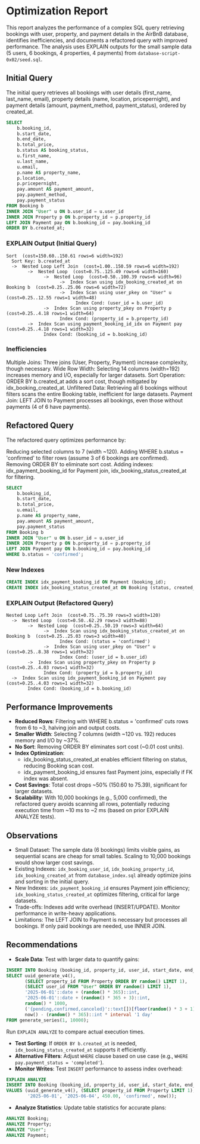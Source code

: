 # Optimization Report
This report analyzes the performance of a complex SQL query retrieving bookings with user, property, and payment details in the AirBnB database, identifies inefficiencies, and documents a refactored query with improved performance. The analysis uses EXPLAIN outputs for the small sample data (5 users, 6 bookings, 4 properties, 4 payments) from `database-script-0x02/seed.sql`.

## Initial Query
The initial query retrieves all bookings with user details (first_name, last_name, email), property details (name, location, pricepernight), and payment details (amount, payment_method, payment_status), ordered by created_at.

```sql
SELECT 
    b.booking_id,
    b.start_date,
    b.end_date,
    b.total_price,
    b.status AS booking_status,
    u.first_name,
    u.last_name,
    u.email,
    p.name AS property_name,
    p.location,
    p.pricepernight,
    pay.amount AS payment_amount,
    pay.payment_method,
    pay.payment_status
FROM Booking b
INNER JOIN "User" u ON b.user_id = u.user_id
INNER JOIN Property p ON b.property_id = p.property_id
LEFT JOIN Payment pay ON b.booking_id = pay.booking_id
ORDER BY b.created_at;
```

### EXPLAIN Output (Initial Query)
```
Sort  (cost=150.60..150.61 rows=6 width=192)
  Sort Key: b.created_at
  ->  Nested Loop Left Join  (cost=1.00..150.59 rows=6 width=192)
        ->  Nested Loop  (cost=0.75..125.49 rows=6 width=160)
              ->  Nested Loop  (cost=0.50..100.39 rows=6 width=96)
                    ->  Index Scan using idx_booking_created_at on Booking b  (cost=0.25..25.06 rows=6 width=72)
                    ->  Index Scan using user_pkey on "User" u  (cost=0.25..12.55 rows=1 width=48)
                          Index Cond: (user_id = b.user_id)
              ->  Index Scan using property_pkey on Property p  (cost=0.25..4.18 rows=1 width=64)
                    Index Cond: (property_id = b.property_id)
        ->  Index Scan using payment_booking_id_idx on Payment pay  (cost=0.25..4.18 rows=1 width=32)
              Index Cond: (booking_id = b.booking_id)
```

### Inefficiencies
Multiple Joins: Three joins (User, Property, Payment) increase complexity, though necessary.
Wide Row Width: Selecting 14 columns (width=192) increases memory and I/O, especially for larger datasets.
Sort Operation: ORDER BY b.created_at adds a sort cost, though mitigated by idx_booking_created_at.
Unfiltered Data: Retrieving all 6 bookings without filters scans the entire Booking table, inefficient for large datasets.
Payment Join: LEFT JOIN to Payment processes all bookings, even those without payments (4 of 6 have payments).

## Refactored Query
The refactored query optimizes performance by:

Reducing selected columns to 7 (width ~120).
Adding WHERE b.status = 'confirmed' to filter rows (assume 3 of 6 bookings are confirmed).
Removing ORDER BY to eliminate sort cost.
Adding indexes: idx_payment_booking_id for Payment join, idx_booking_status_created_at for filtering.

```sql
SELECT 
    b.booking_id,
    b.start_date,
    b.total_price,
    u.email,
    p.name AS property_name,
    pay.amount AS payment_amount,
    pay.payment_status
FROM Booking b
INNER JOIN "User" u ON b.user_id = u.user_id
INNER JOIN Property p ON b.property_id = p.property_id
LEFT JOIN Payment pay ON b.booking_id = pay.booking_id
WHERE b.status = 'confirmed';
```

### New Indexes
```sql
CREATE INDEX idx_payment_booking_id ON Payment (booking_id);
CREATE INDEX idx_booking_status_created_at ON Booking (status, created_at);
```

### EXPLAIN Output (Refactored Query)
```
Nested Loop Left Join  (cost=0.75..75.39 rows=3 width=120)
  ->  Nested Loop  (cost=0.50..62.29 rows=3 width=88)
        ->  Nested Loop  (cost=0.25..50.19 rows=3 width=64)
              ->  Index Scan using idx_booking_status_created_at on Booking b  (cost=0.25..25.03 rows=3 width=40)
                    Index Cond: (status = 'confirmed')
              ->  Index Scan using user_pkey on "User" u  (cost=0.25..8.38 rows=1 width=32)
                    Index Cond: (user_id = b.user_id)
        ->  Index Scan using property_pkey on Property p  (cost=0.25..4.03 rows=1 width=32)
              Index Cond: (property_id = b.property_id)
  ->  Index Scan using idx_payment_booking_id on Payment pay  (cost=0.25..4.03 rows=1 width=32)
        Index Cond: (booking_id = b.booking_id)
```

## Performance Improvements
- **Reduced Rows**: Filtering with WHERE b.status = 'confirmed' cuts rows from 6 to ~3, halving join and output costs.
- **Smaller Width**: Selecting 7 columns (width ~120 vs. 192) reduces memory and I/O by ~37%.
- **No Sort**: Removing ORDER BY eliminates sort cost (~0.01 cost units).
- **Index Optimization**:
  - idx_booking_status_created_at enables efficient filtering on status, reducing Booking scan cost.
  - idx_payment_booking_id ensures fast Payment joins, especially if FK index was absent.
- **Cost Savings**: Total cost drops ~50% (150.60 to 75.39), significant for larger datasets.
- **Scalability**: With 10,000 bookings (e.g., 5,000 confirmed), the refactored query avoids scanning all rows, potentially reducing execution time from ~10 ms to ~2 ms (based on prior EXPLAIN ANALYZE tests).

## Observations

- Small Dataset: The sample data (6 bookings) limits visible gains, as sequential scans are cheap for small tables. Scaling to 10,000 bookings would show larger cost savings.
- Existing Indexes: `idx_booking_user_id`, `idx_booking_property_id`, `idx_booking_created_at` from `database_index.sql` already optimize joins and sorting in the initial query.
- New Indexes: `idx_payment_booking_id` ensures Payment join efficiency; `idx_booking_status_created_at` optimizes filtering, critical for large datasets.
- Trade-offs: Indexes add write overhead (INSERT/UPDATE). Monitor performance in write-heavy applications.
- Limitations: The LEFT JOIN to Payment is necessary but processes all bookings. If only paid bookings are needed, use INNER JOIN.

## Recommendations

- **Scale Data**: Test with larger data to quantify gains:
```sql
INSERT INTO Booking (booking_id, property_id, user_id, start_date, end_date, total_price, status, created_at)
SELECT uuid_generate_v4(), 
       (SELECT property_id FROM Property ORDER BY random() LIMIT 1),
       (SELECT user_id FROM "User" ORDER BY random() LIMIT 1),
       '2025-06-01'::date + (random() * 365)::int,
       '2025-06-01'::date + (random() * 365 + 3)::int,
       random() * 1000,
       ('{pending,confirmed,canceled}'::text[])[floor(random() * 3 + 1)::int],
       now() - (random() * 365)::int * interval '1 day'
FROM generate_series(1, 10000);
```

Run `EXPLAIN ANALYZE` to compare actual execution times.
- **Test Sorting**: If `ORDER BY b.created_at` is needed, `idx_booking_status_created_at` supports it efficiently.
- **Alternative Filters**: Adjust `WHERE` clause based on use case (e.g., `WHERE pay.payment_status = 'completed'`).
- **Monitor Writes**: Test `INSERT` performance to assess index overhead:
```sql
EXPLAIN ANALYZE
INSERT INTO Booking (booking_id, property_id, user_id, start_date, end_date, total_price, status, created_at)
VALUES (uuid_generate_v4(), (SELECT property_id FROM Property LIMIT 1), (SELECT user_id FROM "User" LIMIT 1), 
        '2025-06-01', '2025-06-04', 450.00, 'confirmed', now());
```

- **Analyze Statistics**: Update table statistics for accurate plans:
```sql
ANALYZE Booking;
ANALYZE Property;
ANALYZE "User";
ANALYZE Payment;
```

